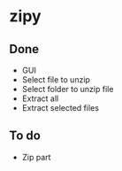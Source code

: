 # zipy

## Done
- GUI
- Select file to unzip
- Select folder to unzip file
- Extract all
- Extract selected files
## To do
- Zip part
